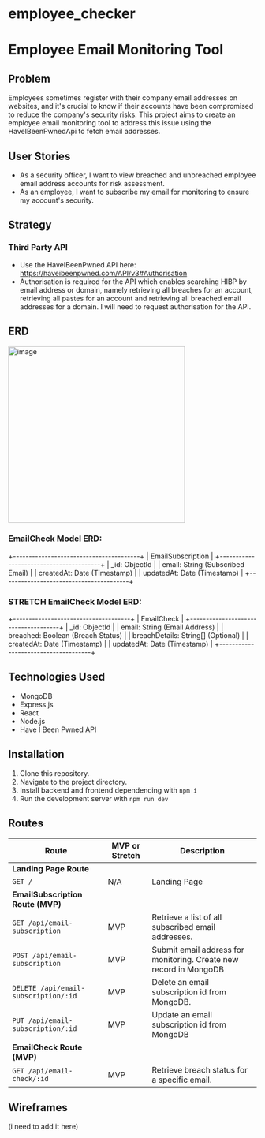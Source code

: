 # employee_checker

# Employee Email Monitoring Tool

## Problem
Employees sometimes register with their company email addresses on websites, and it's crucial to know if their accounts have been compromised to reduce the company's security risks. This project aims to create an employee email monitoring tool to address this issue using the HaveIBeenPwnedApi to fetch email addresses.

## User Stories

- As a security officer, I want to view breached and unbreached employee email address accounts for risk assessment.
- As an employee, I want to subscribe my email for monitoring to ensure my account's security.

## Strategy

### Third Party API
- Use the HaveIBeenPwned API here: https://haveibeenpwned.com/API/v3#Authorisation
- Authorisation is required for the API which enables searching HIBP by email address or domain, namely retrieving all breaches for an account, retrieving all pastes for an account and retrieving all breached email addresses for a domain. I will need to request authorisation for the API.

## ERD
<img width="358" alt="image" src="https://github.com/amerazo/employee_checker/assets/27325172/7d4693ef-974f-46f2-a522-9ae08a5aa7c3">

### EmailCheck Model ERD:
+----------------------------------------+
|        EmailSubscription              |
+----------------------------------------+
| _id: ObjectId                         |
| email: String (Subscribed Email)      |
| createdAt: Date (Timestamp)           |
| updatedAt: Date (Timestamp)           |
+----------------------------------------+

### STRETCH EmailCheck Model ERD:

+-------------------------------------+
|            EmailCheck              |
+-------------------------------------+
| _id: ObjectId                      |
| email: String (Email Address)      |
| breached: Boolean (Breach Status)  |
| breachDetails: String[] (Optional) |
| createdAt: Date (Timestamp)        |
| updatedAt: Date (Timestamp)        |
+-------------------------------------+

## Technologies Used

- MongoDB
- Express.js
- React
- Node.js
- Have I Been Pwned API


## Installation

1. Clone this repository.
2. Navigate to the project directory.
3. Install backend and frontend dependencing with `npm i`
4. Run the development server with `npm run dev`

## Routes

| **Route**                         | **MVP or Stretch** | **Description**                                                             |
|-----------------------------------|---------------------|-----------------------------------------------------------------------------|
| **Landing Page Route**            |                     |                                                                             |
| `GET /`                           | N/A                 | Landing Page                                                                |
| **EmailSubscription Route (MVP)** |                     |                                                                             |
| `GET /api/email-subscription`     | MVP                 | Retrieve a list of all subscribed email addresses.                          |
| `POST /api/email-subscription`    | MVP                 | Submit  email address for monitoring. Create new record in MongoDB          |
| `DELETE /api/email-subscription/:id` | MVP              | Delete an email subscription id from MongoDB.                               |
| `PUT /api/email-subscription/:id` | MVP                 | Update an email subscription id from MongoDB                                |
| **EmailCheck Route (MVP)**        |                     |                                                                             |
| `GET /api/email-check/:id`        | MVP                 | Retrieve breach status for a specific email.                                |

## Wireframes

(i need to add it here)


